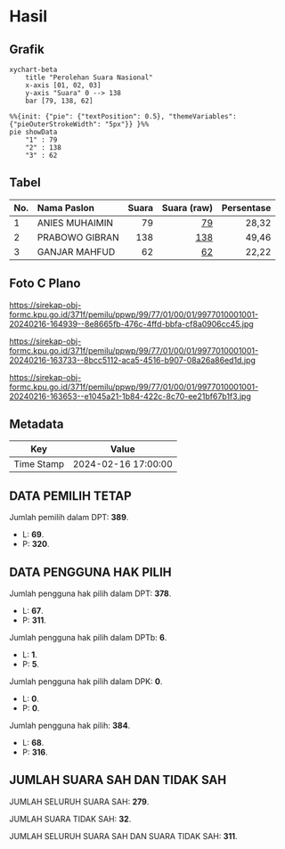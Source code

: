 # Hasil

## Grafik

```mermaid
xychart-beta
    title "Perolehan Suara Nasional"
    x-axis [01, 02, 03]
    y-axis "Suara" 0 --> 138
    bar [79, 138, 62]
```

```mermaid
%%{init: {"pie": {"textPosition": 0.5}, "themeVariables": {"pieOuterStrokeWidth": "5px"}} }%%
pie showData
    "1" : 79
    "2" : 138
    "3" : 62
```

## Tabel

| No. | Nama Paslon    | Suara | Suara (raw) | Persentase |
|:--- |:-------------- | -----:| -----------:| ----------:|
| 1   | ANIES MUHAIMIN | 79    | [79][p-1]   | 28,32      |
| 2   | PRABOWO GIBRAN | 138   | [138][p-2]  | 49,46      |
| 3   | GANJAR MAHFUD  | 62    | [62][p-3]   | 22,22      |


[p-1]: https://github.com/gigit-pemilu/pemilu-2024/blob/main/pilpres/hitung-suara/sub/99-luar-negeri/sub/77-mumbai-india/sub/01-mumbai-india/sub/0001-mumbai-india/sub/001-pos-001/sub/paslon-1.txt
[p-2]: https://github.com/gigit-pemilu/pemilu-2024/blob/main/pilpres/hitung-suara/sub/99-luar-negeri/sub/77-mumbai-india/sub/01-mumbai-india/sub/0001-mumbai-india/sub/001-pos-001/sub/paslon-2.txt
[p-3]: https://github.com/gigit-pemilu/pemilu-2024/blob/main/pilpres/hitung-suara/sub/99-luar-negeri/sub/77-mumbai-india/sub/01-mumbai-india/sub/0001-mumbai-india/sub/001-pos-001/sub/paslon-3.txt

## Foto C Plano

https://sirekap-obj-formc.kpu.go.id/371f/pemilu/ppwp/99/77/01/00/01/9977010001001-20240216-164939--8e8665fb-476c-4ffd-bbfa-cf8a0906cc45.jpg

https://sirekap-obj-formc.kpu.go.id/371f/pemilu/ppwp/99/77/01/00/01/9977010001001-20240216-163733--8bcc5112-aca5-4516-b907-08a26a86ed1d.jpg

https://sirekap-obj-formc.kpu.go.id/371f/pemilu/ppwp/99/77/01/00/01/9977010001001-20240216-163653--e1045a21-1b84-422c-8c70-ee21bf67b1f3.jpg


## Metadata

| Key        | Value               |
| ---------- | ------------------- |
| Time Stamp | 2024-02-16 17:00:00 |


## DATA PEMILIH TETAP

Jumlah pemilih dalam DPT: **389**.
 * L: **69**.
 * P: **320**.

## DATA PENGGUNA HAK PILIH

Jumlah pengguna hak pilih dalam DPT: **378**.
 * L: **67**.
 * P: **311**.

Jumlah pengguna hak pilih dalam DPTb: **6**.
 * L: **1**.
 * P: **5**.

Jumlah pengguna hak pilih dalam DPK: **0**.
 * L: **0**.
 * P: **0**.

Jumlah pengguna hak pilih: **384**.
 * L: **68**.
 * P: **316**.

## JUMLAH SUARA SAH DAN TIDAK SAH

JUMLAH SELURUH SUARA SAH: **279**.

JUMLAH SUARA TIDAK SAH: **32**.

JUMLAH SELURUH SUARA SAH DAN SUARA TIDAK SAH: **311**.


